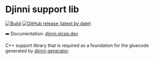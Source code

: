 # Djinni support lib

[![Build](https://github.com/cross-language-cpp/djinni-support-lib/actions/workflows/build.yml/badge.svg)](https://github.com/cross-language-cpp/djinni-support-lib/actions/workflows/build.yml)
[![GitHub release (latest by date)](https://img.shields.io/github/v/release/cross-language-cpp/djinni-support-lib)](https://github.com/cross-language-cpp/djinni-support-lib/releases/latest)

:arrow_right: Documentation: [djinni.xlcpp.dev](https://djinni.xlcpp.dev/djinni-support-lib/install/)

C++ support library that is required as a foundation for the gluecode generated by [djinni-generator](https://github.com/cross-language-cpp/djinni-generator).
